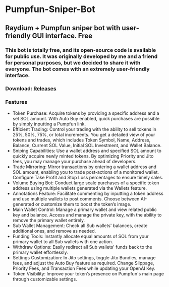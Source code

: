 # Pumpfun-Sniper-Bot
## Raydium + Pumpfun sniper bot with user-friendly GUI interface. Free
### This bot is totally free, and its open-source code is available for public use. It was originally developed by me and a friend for personal purposes, but we decided to share it with everyone. The bot comes with an extremely user-friendly interface.

### Download: [Releases](https://github.com/luciano2923/Pumpfun-Sniper-Bot/releases)

### Features

- Token Purchase: Acquire tokens by providing a specific address and a set SOL amount. With Auto Buy enabled, quick purchases are possible by simply inputting a Pumpfun link.
- Efficient Trading: Control your trading with the ability to sell tokens in 25%, 50%, 75%, or total increments. You get a detailed view of your tokens and trades, which includes Token Symbol, Name, Address, Balance, Current SOL Value, Initial SOL Investment, and Wallet Balance.
- Sniping Capabilities: Use a wallet address and specified SOL amount to quickly acquire newly minted tokens. By optimizing Priority and Jito fees, you may manage your purchase ahead of developers.
- Trade Mirroring: Mirror transactions by entering a wallet address and SOL amount, enabling you to trade post-actions of a monitored wallet. Configure Take Profit and Stop Loss percentages to ensure timely sales.
- Volume Buying Bot: Conduct large scale purchases of a specific token address using multiple wallets generated via the Wallets feature.
- Annotations Feature: Facilitate commenting by inputting a token address and use multiple wallets to post comments. Choose between AI-generated or customize them to boost the token’s image.
- Main Wallet Control: Manage a primary wallet and view related public key and balance. Access and manage the private key, with the ability to remove the primary wallet entirely.
- Sub Wallet Management: Check all Sub wallets' balances, create additional ones, and remove as needed.
- Funding Tools: Instantly allocate equal amounts of SOL from your primary wallet to all Sub wallets with one action.
- Withdraw Options: Easily redirect all Sub wallets' funds back to the primary wallet effortlessly.
- Settings Customization: In Jito settings, toggle Jito Bundles, manage fees, and adjust the Auto Buy feature as required. Change Slippage, Priority Fees, and Transaction Fees while updating your OpenAI Key.
- Token Visibility: Improve your token’s presence on Pumpfun's main page through customizable settings.

